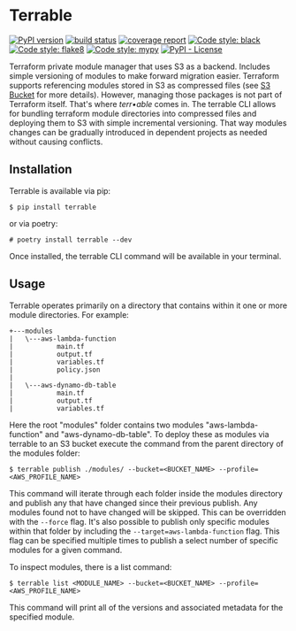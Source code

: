 # Terrable

[![PyPI version](https://badge.fury.io/py/terrable.svg)](https://pypi.org/project/terrable/)
[![build status](https://gitlab.com/rocket-boosters/terrable/badges/main/pipeline.svg)](https://gitlab.com/rocket-boosters/terrable/commits/main)
[![coverage report](https://gitlab.com/rocket-boosters/terrable/badges/main/coverage.svg)](https://gitlab.com/rocket-boosters/terrable/commits/main)
[![Code style: black](https://img.shields.io/badge/code%20style-black-000000.svg)](https://github.com/psf/black)
[![Code style: flake8](https://img.shields.io/badge/code%20style-flake8-white)](https://gitlab.com/pycqa/flake8)
[![Code style: mypy](https://img.shields.io/badge/code%20style-mypy-white)](http://mypy-lang.org/)
[![PyPI - License](https://img.shields.io/pypi/l/terrable)](https://pypi.org/project/terrable/)

Terraform private module manager that uses S3 as a backend. Includes simple versioning
of modules to make forward migration easier. Terraform supports referencing modules
stored in S3 as compressed files (see
[S3 Bucket](https://www.terraform.io/docs/modules/sources.html#s3-bucket)
for more details). However, managing those packages is not part of Terraform itself.
That's where *terr&#8226;able* comes in. The terrable CLI allows for bundling terraform
module directories into compressed files and deploying them to S3 with simple
incremental versioning. That way modules changes can be gradually introduced in
dependent projects as needed without causing conflicts.

## Installation

Terrable is available via pip:

```shell script
$ pip install terrable
```

or via poetry:

```shell script
# poetry install terrable --dev
```

Once installed, the terrable CLI command will be available in your terminal.

## Usage

Terrable operates primarily on a directory that contains within it one or more module
directories. For example:

```
+---modules
|   \---aws-lambda-function
|           main.tf
|           output.tf
|           variables.tf
|           policy.json
|
|   \---aws-dynamo-db-table
|           main.tf
|           output.tf
|           variables.tf
```

Here the root "modules" folder contains two modules "aws-lambda-function"
and "aws-dynamo-db-table". To deploy these as modules via terrable to an S3 bucket
execute the command from the parent directory of the modules folder:

```shell script
$ terrable publish ./modules/ --bucket=<BUCKET_NAME> --profile=<AWS_PROFILE_NAME>
```

This command will iterate through each folder inside the modules directory and publish
any that have changed since their previous publish. Any modules found not to have
changed will be skipped. This can be overridden with the `--force` flag. It's also
possible to publish only specific modules within that folder by including the 
`--target=aws-lambda-function` flag. This flag can be specified multiple times to
publish a select number of specific modules for a given command.

To inspect modules, there is a list command:

```
$ terrable list <MODULE_NAME> --bucket=<BUCKET_NAME> --profile=<AWS_PROFILE_NAME>
```

This command will print all of the versions and associated metadata for the specified
module.
